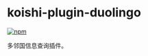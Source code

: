 # koishi-plugin-duolingo

[![npm](https://img.shields.io/npm/v/koishi-plugin-duolingo?style=flat-square)](https://www.npmjs.com/package/koishi-plugin-duolingo)

多邻国信息查询插件。
